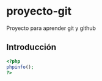 # proyecto-git
Proyecto para aprender git y github

## Introducción

```php
<?php 
phpinfo(); 
?>
```
